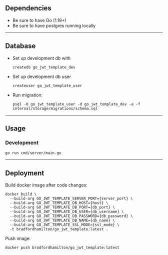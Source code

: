 ## Dependencies
- Be sure to have Go (1.19+)
- Be sure to have postgres running locally
___
## Database
- Set up development db with
  ```
  createdb go_jwt_template_dev
  ```
- Set up development db user
  ```
  createuser go_jwt_template_user
  ```
- Run migration:
  ```
  psql -U go_jwt_template_user -d go_jwt_template_dev -a -f internal/storage/migrations/schema.sql
  ```
___
## Usage
### Development
```
go run cmd/server/main.go
```
___
## Deployment

Build docker image after code changes:
```
docker build \
  --build-arg GO_JWT_TEMPLATE_SERVER_PORT={server_port} \
  --build-arg GO_JWT_TEMPLATE_DB_HOST={host} \
  --build-arg GO_JWT_TEMPLATE_DB_PORT={db_port} \
  --build-arg GO_JWT_TEMPLATE_DB_USER={db_username} \
  --build-arg GO_JWT_TEMPLATE_DB_PASSWORD={db_password} \
  --build-arg GO_JWT_TEMPLATE_DB_NAME={db_name} \
  --build-arg GO_JWT_TEMPLATE_SSL_MODE={ssl_mode} \
  -t bradfordhamilton/go_jwt_template:latest .
```

Push image:
```
docker push bradfordhamilton/go_jwt_template:latest
```

